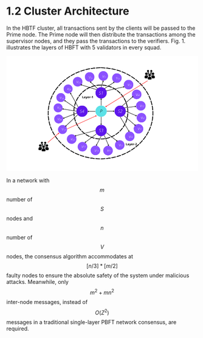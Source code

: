 # 1.2 Cluster Architecture

In the HBTF cluster, all transactions sent by the clients will be passed to the Prime node. The Prime node will then distribute the transactions among the supervisor nodes, and they pass the transactions to the verifiers. Fig. 1. illustrates the layers of HBFT with 5 validators in every squad.&#x20;

![Fig. 1. HBFT Cluster.](../.gitbook/assets/HBFT-Cluster.png)

In a network with $$m$$ number of $$S$$ nodes and $$n$$ number of $$V$$ nodes, the consensus algorithm accommodates at $$[n/3]*[m/2]$$ faulty nodes to ensure the absolute safety of the system under malicious attacks. Meanwhile, only $$m^{2}+mn^{2}$$ inter-node messages, instead of $$O(Z^{2})$$ messages in a traditional single-layer PBFT network consensus, are required.

